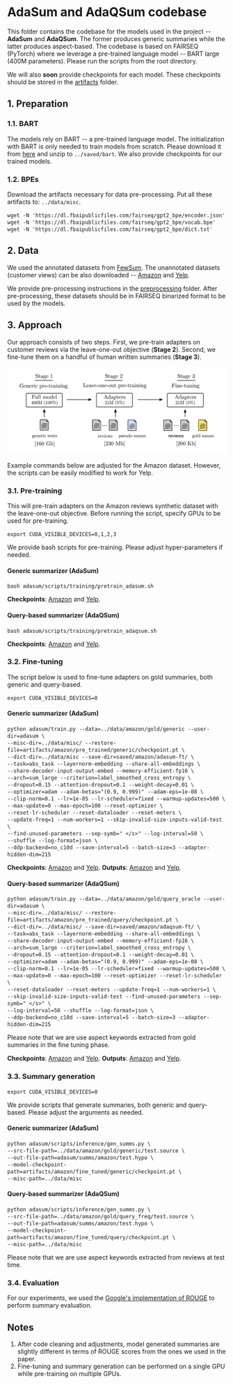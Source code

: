 # AdaSum and AdaQSum codebase

This folder contains the codebase for the models used in the project -- **AdaSum** and **AdaQSum**. The former produces generic summaries while the latter produces aspect-based. The codebase is based on FAIRSEQ (PyTorch) where we leverage a pre-trained language model -- BART large (400M parameters).
Please run the scripts from the root directory.
 
We will also **soon** provide checkpoints for each model. These checkpoints should be stored in the [artifacts](../artifacts) folder.

## 1. Preparation

### 1.1. BART

The models rely on BART -- a pre-trained language model. The initialization with BART is only needed to train models from scratch. Please download it from [here](https://dl.fbaipublicfiles.com/fairseq/models/bart.large.tar.gz) and unzip to `../saved/bart`.
We also provide checkpoints for our trained models. 

### 1.2. BPEs

Download the artifacts necessary for data pre-processing. Put all these artifacts to: `../data/misc`.

```
wget -N 'https://dl.fbaipublicfiles.com/fairseq/gpt2_bpe/encoder.json'
wget -N 'https://dl.fbaipublicfiles.com/fairseq/gpt2_bpe/vocab.bpe'
wget -N 'https://dl.fbaipublicfiles.com/fairseq/gpt2_bpe/dict.txt'
```

## 2. Data

We used the annotated datasets from [FewSum](https://github.com/abrazinskas/FewSum/).
The unannotated datasets (customer views) can be also downloaded -- [Amazon](https://jmcauley.ucsd.edu/data/amazon) and [Yelp](https://www.yelp.com/dataset). 

We provide pre-processing instructions in the [preprocessing](../preprocessing) folder. After pre-processing, these datasets should be in FAIRSEQ binarized format to be used by the models. 

## 3. Approach

Our approach consists of two steps. First, we pre-train adapters on customer reviews via the leave-one-out objective (**Stage 2**). Second, we fine-tune them on a handful of human written summaries (**Stage 3**). 

![AdaSum workflow](../img/workflow.png)


Example commands below are adjusted for the Amazon dataset. However, the scripts can be easily modified to work for Yelp. 

### 3.1. Pre-training

This will pre-train adapters on the Amazon reviews synthetic dataset with the leave-one-out objective. Before running the script, specify GPUs to be used for pre-training. 

```
export CUDA_VISIBLE_DEVICES=0,1,2,3
```

We provide bash scripts for pre-training. Please adjust hyper-parameters if needed.

#### Generic summarizer (AdaSum)

```
bash adasum/scripts/training/pretrain_adasum.sh
```

**Checkpoints**: [Amazon](https://abrazinskas.s3.eu-west-1.amazonaws.com/downloads/projects/adasum/artifacts/amazon/pre_trained/generic/checkpoint.pt) and [Yelp](https://abrazinskas.s3.eu-west-1.amazonaws.com/downloads/projects/adasum/artifacts/yelp/pre_trained/generic/checkpoint.pt). 


#### Query-based summarizer (AdaQSum)

```
bash adasum/scripts/training/pretrain_adaqsum.sh
```

**Checkpoints**: [Amazon](https://abrazinskas.s3.eu-west-1.amazonaws.com/downloads/projects/adasum/artifacts/amazon/pre_trained/query/checkpoint.pt) and [Yelp](https://abrazinskas.s3.eu-west-1.amazonaws.com/downloads/projects/adasum/artifacts/yelp/pre_trained/query/checkpoint.pt). 


### 3.2. Fine-tuning

The script below is used to fine-tune adapters on gold summaries, both generic and query-based. 

```
export CUDA_VISIBLE_DEVICES=0
```

#### Generic summarizer (AdaSum)

```
python adasum/train.py --data=../data/amazon/gold/generic --user-dir=adasum \
--misc-dir=../data/misc/ --restore-file=artifacts/amazon/pre_trained/generic/checkpoint.pt \
--dict-dir=../data/misc --save-dir=saved/amazon/adasum-ft/ \
--task=abs_task --layernorm-embedding --share-all-embeddings \
--share-decoder-input-output-embed --memory-efficient-fp16 \
--arch=sum_large --criterion=label_smoothed_cross_entropy \
--dropout=0.15 --attention-dropout=0.1 --weight-decay=0.01 \
--optimizer=adam --adam-betas="(0.9, 0.999)" --adam-eps=1e-08 \
--clip-norm=0.1 --lr=1e-05 --lr-scheduler=fixed --warmup-updates=500 \
--max-update=0 --max-epoch=100 --reset-optimizer \
--reset-lr-scheduler --reset-dataloader --reset-meters \
--update-freq=1 --num-workers=1 --skip-invalid-size-inputs-valid-test \
--find-unused-parameters --sep-symb=" </s>" --log-interval=50 \
--shuffle --log-format=json \
--ddp-backend=no_c10d --save-interval=5 --batch-size=3 --adapter-hidden-dim=215
```

**Checkpoints**: [Amazon](https://abrazinskas.s3.eu-west-1.amazonaws.com/downloads/projects/adasum/artifacts/amazon/fine_tuned/generic/checkpoint.pt) and [Yelp](https://abrazinskas.s3.eu-west-1.amazonaws.com/downloads/projects/adasum/artifacts/yelp/generic/checkpoint.pt). 
**Outputs**: [Amazon](../artifacts/amazon/fine_tuned/generic/output) and [Yelp](../artifacts/yelp/fine_tuned/generic/output).


#### Query-based summarizer (AdaQSum)

```
python adasum/train.py --data=../data/amazon/gold/query_oracle --user-dir=adasum \
--misc-dir=../data/misc/ --restore-file=artifacts/amazon/pre_trained/query/checkpoint.pt \
--dict-dir=../data/misc/ --save-dir=saved/amazon/adaqsum-ft/ \
--task=abs_task --layernorm-embedding --share-all-embeddings \
--share-decoder-input-output-embed --memory-efficient-fp16 \
--arch=sum_large --criterion=label_smoothed_cross_entropy \
--dropout=0.15 --attention-dropout=0.1 --weight-decay=0.01 \
--optimizer=adam --adam-betas="(0.9, 0.999)" --adam-eps=1e-08 \
--clip-norm=0.1 --lr=1e-05 --lr-scheduler=fixed --warmup-updates=500 \
--max-update=0 --max-epoch=100 --reset-optimizer --reset-lr-scheduler \
--reset-dataloader --reset-meters --update-freq=1 --num-workers=1 \
--skip-invalid-size-inputs-valid-test --find-unused-parameters --sep-symb=" </s>" \
--log-interval=50 --shuffle --log-format=json \
--ddp-backend=no_c10d --save-interval=5 --batch-size=3 --adapter-hidden-dim=215
```

Please note that we are use aspect keywords extracted from gold summaries in the fine tuning phase. 

**Checkpoints**: [Amazon](https://abrazinskas.s3.eu-west-1.amazonaws.com/downloads/projects/adasum/artifacts/amazon/fine_tuned/query/checkpoint.pt) and [Yelp](https://abrazinskas.s3.eu-west-1.amazonaws.com/downloads/projects/adasum/artifacts/yelp/fine_tuned/query/checkpoint.pt). 
**Outputs**: [Amazon](../artifacts/amazon/fine_tuned/query/output_freq) and [Yelp](../artifacts/yelp/fine_tuned/query/output_freq).

### 3.3. Summary generation

```
export CUDA_VISIBLE_DEVICES=0
```

We provide scripts that generate summaries, both generic and query-based. Please adjust the arguments as needed.

#### Generic summarizer (AdaSum)

```
python adasum/scripts/inference/gen_summs.py \
--src-file-path=../data/amazon/gold/generic/test.source \
--out-file-path=adasum/summs/amazon/test.hypo \
--model-checkpoint-path=artifacts/amazon/fine_tuned/generic/checkpoint.pt \
--misc-path=../data/misc
```

#### Query-based summarizer (AdaQSum)

```
python adasum/scripts/inference/gen_summs.py \
--src-file-path=../data/amazon/gold/query_freq/test.source \
--out-file-path=adasum/summs/amazon/test.hypo \
--model-checkpoint-path=artifacts/amazon/fine_tuned/query/checkpoint.pt \
--misc-path=../data/misc
```

Please note that we are use aspect keywords extracted from reviews at test time. 

### 3.4. Evaluation

For our experiments, we used the [Google's implementation of ROUGE](https://github.com/google-research/google-research/tree/master/rouge) to perform summary evaluation.


## Notes

1) After code cleaning and adjustments, model generated summaries are slightly different in terms of ROUGE scores from the ones we used in the paper.
2) Fine-tuning and summary generation can be performed on a single GPU while pre-training on multiple GPUs.

